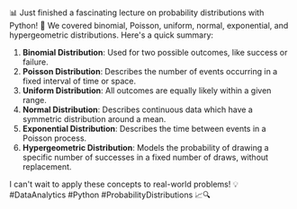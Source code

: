 📊 Just finished a fascinating lecture on probability distributions with Python! 🐍 We covered binomial, Poisson, uniform, normal, exponential, and hypergeometric distributions. Here's a quick summary:

1. **Binomial Distribution**: Used for two possible outcomes, like success or failure.
2. **Poisson Distribution**: Describes the number of events occurring in a fixed interval of time or space.
3. **Uniform Distribution**: All outcomes are equally likely within a given range.
4. **Normal Distribution**: Describes continuous data which have a symmetric distribution around a mean.
5. **Exponential Distribution**: Describes the time between events in a Poisson process.
6. **Hypergeometric Distribution**: Models the probability of drawing a specific number of successes in a fixed number of draws, without replacement.

I can't wait to apply these concepts to real-world problems! 💡 #DataAnalytics #Python #ProbabilityDistributions 📈🔍

